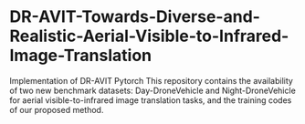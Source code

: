 # DR-AVIT-Towards-Diverse-and-Realistic-Aerial-Visible-to-Infrared-Image-Translation
Implementation of  DR-AVIT Pytorch
This repository contains the availability of two new benchmark datasets: Day-DroneVehicle and Night-DroneVehicle for aerial visible-to-infrared image translation tasks, and the training codes of our proposed method.

